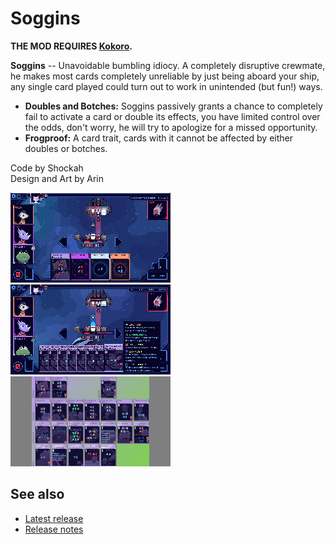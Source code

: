 # Soggins

**THE MOD REQUIRES [Kokoro](https://github.com/Shockah/Cobalt-Core-Mods/blob/master/Kokoro).**

**Soggins** -- Unavoidable bumbling idiocy.
A completely disruptive crewmate, he makes most cards completely unreliable by just being aboard your ship, any single card played could turn out to work in unintended (but fun!) ways.

* **Doubles and Botches:** Soggins passively grants a chance to completely fail to activate a card or double its effects, you have limited control over the odds, don't worry, he will try to apologize for a missed opportunity.
* **Frogproof:** A card trait, cards with it cannot be affected by either doubles or botches.

Code by Shockah  
Design and Art by Arin

[![Preview screenshot](images/preview-thumb.gif)](images/preview.gif)
[![Apologies screenshot](images/apologies-thumb.png)](images/apologies.png)
[![Cards screenshot](images/cards-thumb.png)](images/cards.png)

## See also
* [Latest release](https://github.com/Shockah/Cobalt-Core-Mods/releases/tag/release%2Fsoggins-1.0.1)
* [Release notes](release-notes.md)